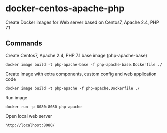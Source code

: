 # docker-centos-apache-php

Create Docker images for Web server based on Centos7, Apache 2.4, PHP 7.1


## Commands

Create Centos7, Apache 2.4, PHP 7.1 base image (php-apache-base)

`docker image build -t php-apache-base -f php-apache-base.Dockerfile ./`

Create Image with extra components, custom config and web application code

`docker image build -t php-apache -f php-apache.Dockerfile ./`

Run image

`docker run -p 8080:8080 php-apache`

Open local web server

`http://localhost:8080/`

